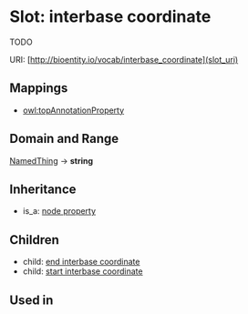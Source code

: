 # Slot: interbase coordinate


TODO

URI: [http://bioentity.io/vocab/interbase_coordinate](slot_uri)
## Mappings

 * [owl:topAnnotationProperty](http://purl.obolibrary.org/obo/owl_topAnnotationProperty)
## Domain and Range

[NamedThing](NamedThing.md) -> **string**
## Inheritance

 *  is_a: [node property](node_property.md)
## Children

 *  child: [end interbase coordinate](end_interbase_coordinate.md)
 *  child: [start interbase coordinate](start_interbase_coordinate.md)
## Used in

